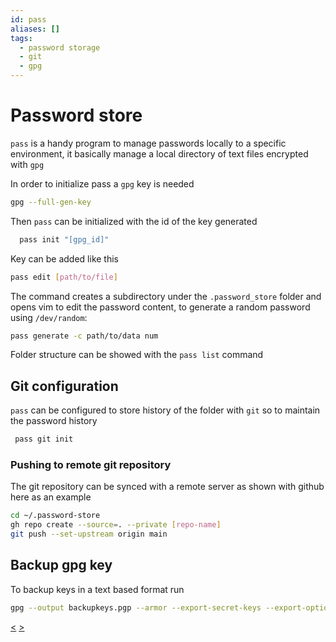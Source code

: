 ```yaml
---
id: pass
aliases: []
tags:
  - password storage
  - git
  - gpg
---
```


# Password store

`pass` is a handy program to manage passwords locally to a specific environment, it basically manage a local directory of text files encrypted with `gpg`

In order to initialize pass a `gpg` key is needed

```bash
gpg --full-gen-key
```

Then `pass` can be initialized with the id of the key generated

```bash
  pass init "[gpg_id]"
```

Key can be added like this

```bash
pass edit [path/to/file]
```

The command creates a subdirectory under the `.password_store` folder and opens vim to edit the password content, to generate a random password using `/dev/random`:

```bash
pass generate -c path/to/data num
```

Folder structure can be showed with the `pass list` command

## Git configuration

`pass` can be configured to store history of the folder with `git` so to maintain the password history

```bash
 pass git init
```

### Pushing to remote git repository

The git repository can be synced with a remote server as shown with github here as an example

```bash
cd ~/.password-store
gh repo create --source=. --private [repo-name]
git push --set-upstream origin main
```

## Backup gpg key

To backup keys in a text based format run

```bash
gpg --output backupkeys.pgp --armor --export-secret-keys --export-options export-backup [gpg_id]
```
[<](pages/tecnologie_basi_dati/b+tree.md) [>](pages/tecnologie_basi_dati/indici_hash.md)
